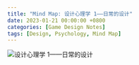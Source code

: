 ```yaml
---
title: "Mind Map: 设计心理学 1——日常的设计"
date: 2023-01-21 00:00:00 +0800
categories: [Game Design Notes]
tags: [Design, Psychology, Mind Map]
---
```


![设计心理学 1——日常的设计](/assets/img/GameDesignNotes/MindMaps/Design1.png)